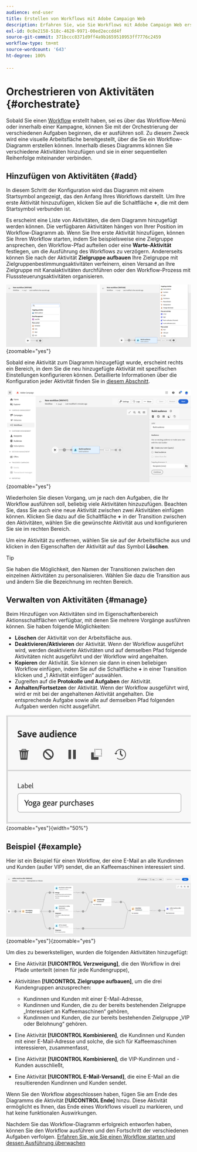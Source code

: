 ```yaml
---
audience: end-user
title: Erstellen von Workflows mit Adobe Campaign Web
description: Erfahren Sie, wie Sie Workflows mit Adobe Campaign Web erstellen
exl-id: 0c8e2158-518c-4620-9971-00ed2eccdd4f
source-git-commit: 371bccc8371d9ff4a9b1659510953ff7776c2459
workflow-type: tm+mt
source-wordcount: '643'
ht-degree: 100%

---
```


# Orchestrieren von Aktivitäten {#orchestrate}

Sobald Sie einen [Workflow](create-workflow.md) erstellt haben, sei es über das Workflow-Menü oder innerhalb einer Kampagne, können Sie mit der Orchestrierung der verschiedenen Aufgaben beginnen, die er ausführen soll. Zu diesem Zweck wird eine visuelle Arbeitsfläche bereitgestellt, über die Sie ein Workflow-Diagramm erstellen können. Innerhalb dieses Diagramms können Sie verschiedene Aktivitäten hinzufügen und sie in einer sequentiellen Reihenfolge miteinander verbinden.

## Hinzufügen von Aktivitäten {#add}

In diesem Schritt der Konfiguration wird das Diagramm mit einem Startsymbol angezeigt, das den Anfang Ihres Workflows darstellt. Um Ihre erste Aktivität hinzuzufügen, klicken Sie auf die Schaltfläche **+**, die mit dem Startsymbol verbunden ist.

Es erscheint eine Liste von Aktivitäten, die dem Diagramm hinzugefügt werden können. Die verfügbaren Aktivitäten hängen von Ihrer Position im Workflow-Diagramm ab. Wenn Sie Ihre erste Aktivität hinzufügen, können Sie Ihren Workflow starten, indem Sie beispielsweise eine Zielgruppe ansprechen, den Workflow-Pfad aufteilen oder eine **Warte-Aktivität** festlegen, um die Ausführung des Workflows zu verzögern. Andererseits können Sie nach der Aktivität **Zielgruppe aufbauen** Ihre Zielgruppe mit Zielgruppenbestimmungsaktivitäten verfeinern, einen Versand an Ihre Zielgruppe mit Kanalaktivitäten durchführen oder den Workflow-Prozess mit Flusssteuerungsaktivitäten organisieren.

![](assets/workflow-start.png){zoomable=&quot;yes&quot;}

Sobald eine Aktivität zum Diagramm hinzugefügt wurde, erscheint rechts ein Bereich, in dem Sie die neu hinzugefügte Aktivität mit spezifischen Einstellungen konfigurieren können. Detaillierte Informationen über die Konfiguration jeder Aktivität finden Sie in [diesem Abschnitt](activities/about-activities.md).

![](assets/workflow-configure-activities.png){zoomable=&quot;yes&quot;}

Wiederholen Sie diesen Vorgang, um je nach den Aufgaben, die Ihr Workflow ausführen soll, beliebig viele Aktivitäten hinzuzufügen. Beachten Sie, dass Sie auch eine neue Aktivität zwischen zwei Aktivitäten einfügen können. Klicken Sie dazu auf die Schaltfläche **+** in der Transition zwischen den Aktivitäten, wählen Sie die gewünschte Aktivität aus und konfigurieren Sie sie im rechten Bereich.

Um eine Aktivität zu entfernen, wählen Sie sie auf der Arbeitsfläche aus und klicken in den Eigenschaften der Aktivität auf das Symbol **Löschen**.

>[!TIP]
>
>Sie haben die Möglichkeit, den Namen der Transitionen zwischen den einzelnen Aktivitäten zu personalisieren. Wählen Sie dazu die Transition aus und ändern Sie die Bezeichnung im rechten Bereich.

## Verwalten von Aktivitäten {#manage}

Beim Hinzufügen von Aktivitäten sind im Eigenschaftenbereich Aktionsschaltflächen verfügbar, mit denen Sie mehrere Vorgänge ausführen können. Sie haben folgende Möglichkeiten:

* **Löschen** der Aktivität von der Arbeitsfläche aus.
* **Deaktivieren/Aktivieren** der Aktivität. Wenn der Workflow ausgeführt wird, werden deaktivierte Aktivitäten und auf demselben Pfad folgende Aktivitäten nicht ausgeführt und der Workflow wird angehalten.
* **Kopieren** der Aktivität. Sie können sie dann in einen beliebigen Workflow einfügen, indem Sie auf die Schaltfläche **+** in einer Transition klicken und „1 Aktivität einfügen“ auswählen.
* Zugreifen auf die **Protokolle und Aufgaben** der Aktivität.
* **Anhalten/Fortsetzen** der Aktivität. Wenn der Workflow ausgeführt wird, wird er mit bei der angehaltenen Aktivität angehalten. Die entsprechende Aufgabe sowie alle auf demselben Pfad folgenden Aufgaben werden nicht ausgeführt.

![](assets/activity-action.png){zoomable=&quot;yes&quot;}{width="50%"}

## Beispiel {#example}

Hier ist ein Beispiel für einen Workflow, der eine E-Mail an alle Kundinnen und Kunden (außer VIP) sendet, die an Kaffeemaschinen interessiert sind.

![](assets/workflow-example.png){zoomable=&quot;yes&quot;}{zoomable=&quot;yes&quot;}

Um dies zu bewerkstelligen, wurden die folgenden Aktivitäten hinzugefügt:

* Eine Aktivität **[!UICONTROL Verzweigung]**, die den Workflow in drei Pfade unterteilt (einen für jede Kundengruppe),
* Aktivitäten **[!UICONTROL Zielgruppe aufbauen]**, um die drei Kundengruppen anzusprechen:

   * Kundinnen und Kunden mit einer E-Mail-Adresse,
   * Kundinnen und Kunden, die zu der bereits bestehenden Zielgruppe „Interessiert an Kaffeemaschinen“ gehören,
   * Kundinnen und Kunden, die zur bereits bestehenden Zielgruppe „VIP oder Belohnung“ gehören.

* Eine Aktivität **[!UICONTROL Kombinieren]**, die Kundinnen und Kunden mit einer E-Mail-Adresse und solche, die sich für Kaffeemaschinen interessieren, zusammenfasst,
* Eine Aktivität **[!UICONTROL Kombinieren]**, die VIP-Kundinnen und -Kunden ausschließt,
* Eine Aktivität **[!UICONTROL E-Mail-Versand]**, die eine E-Mail an die resultierenden Kundinnen und Kunden sendet.

Wenn Sie den Workflow abgeschlossen haben, fügen Sie am Ende des Diagramms die Aktivität **[!UICONTROL Ende]** hinzu. Diese Aktivität ermöglicht es Ihnen, das Ende eines Workflows visuell zu markieren, und hat keine funktionalen Auswirkungen.

Nachdem Sie das Workflow-Diagramm erfolgreich entworfen haben, können Sie den Workflow ausführen und den Fortschritt der verschiedenen Aufgaben verfolgen. [Erfahren Sie, wie Sie einen Workflow starten und dessen Ausführung überwachen](start-monitor-workflows.md)
